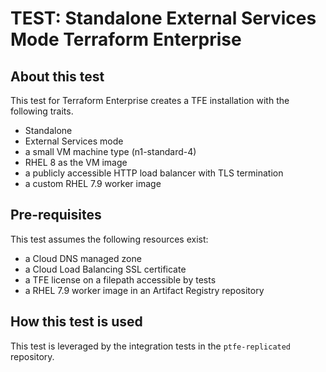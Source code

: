# TEST: Standalone External Services Mode Terraform Enterprise

## About this test

This test for Terraform Enterprise creates a TFE
installation with the following traits.

- Standalone
- External Services mode
- a small VM machine type (n1-standard-4)
- RHEL 8 as the VM image
- a publicly accessible HTTP load balancer with TLS termination
- a custom RHEL 7.9 worker image

## Pre-requisites

This test assumes the following resources exist:

- a Cloud DNS managed zone
- a Cloud Load Balancing SSL certificate
- a TFE license on a filepath accessible by tests
- a RHEL 7.9 worker image in an Artifact Registry repository

## How this test is used

This test is leveraged by the integration tests in the
`ptfe-replicated` repository.

